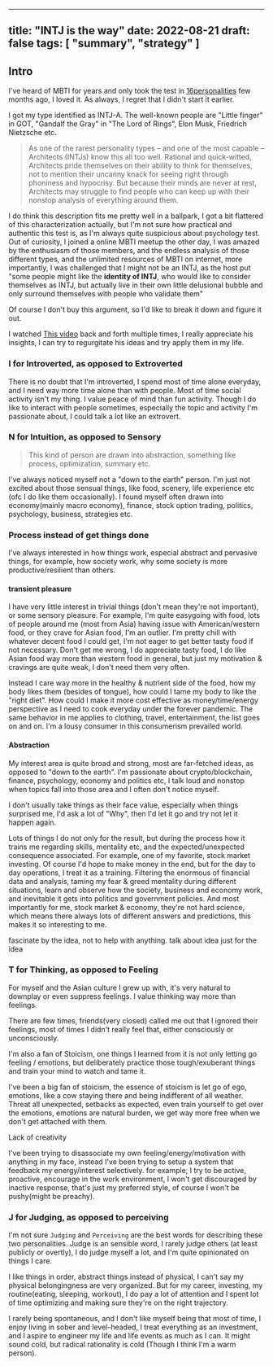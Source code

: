 
---
title: "INTJ is the way"
date: 2022-08-21
draft: false
tags: [ "summary", "strategy" ]
---


## Intro 

I've heard of MBTI for years and only took the test in [16personalities](https://www.16personalities.com/) few months ago, I loved it. As always, I regret that I didn't start it earlier. 

I got my type identified as INTJ-A. The well-known people are "Little finger" in GOT, "Gandalf the Gray" in "The Lord of Rings", Elon Musk, Friedrich Nietzsche etc. 

> As one of the rarest personality types – and one of the most capable – Architects (INTJs) know this all too well. Rational and quick-witted, Architects pride themselves on their ability to think for themselves, not to mention their uncanny knack for seeing right through phoniness and hypocrisy. But because their minds are never at rest, Architects may struggle to find people who can keep up with their nonstop analysis of everything around them.

I do think this description fits me pretty well in a ballpark, I got a bit flattered of this characterization actually, but I'm not sure how practical and authentic this test is, as I'm always quite suspicious about psychology test. Out of curiosity, I joined a online MBTI meetup the other day, I was amazed by the enthusiasm of those members, and the endless analysis of those different types, and the unlimited resources of MBTI on internet, more importantly, I was challenged that I might not be an INTJ, as the host put "some people might like the **identity of INTJ**, who would like to consider themselves as INTJ, but actually live in their own little delusional bubble and only surround themselves with people who validate them"  

Of course I don't buy this argument, so I'd like to break it down and figure it out. 

I watched [This video](https://www.youtube.com/watch?v=mKKzX-D2-GM) back and forth multiple times, I really appreciate his insights, I can try to regurgitate his ideas and try apply them in my life. 


### I for Introverted, as opposed to Extroverted  

There is no doubt that I'm introverted, I spend most of time alone everyday, and I need way more time alone than with people. Most of time social activity isn't my thing. I value peace of mind than fun activity. Though I do like to interact with people sometimes, especially the topic and activity I'm passionate about, I could talk a lot like an extrovert. 

### N for Intuition, as opposed to Sensory   

> This kind of person are drawn into abstraction, something like process, optimization, summary etc.  

I've always noticed myself not a "down to the earth" person. I'm just not excited about those sensual things, like food, scenery, life experience etc (ofc I do like them occasionally). I found myself often drawn into economy(mainly macro economy), finance, stock option trading, politics, psychology, business, strategies etc.   


### Process instead of get things done 

I've always interested in how things work, especial abstract and pervasive things, for example, how society work, why some society is more productive/resilient than others. 

#### transient pleasure

I have very little interest in trivial things (don't mean they're not important), or some sensory pleasure. For example, I'm quite easygoing with food, lots of people around me (most from Asia) having issue with American/western food, or they crave for Asian food, I'm an outlier. I'm pretty chill with whatever decent food I could get, I'm not eager to get better tasty food if not necessary.
Don't get me wrong, I do appreciate tasty food, I do like Asian food way more than western food in general, but just my motivation & cravings are quite weak, I don't need them very often.  

Instead I care way more in the healthy & nutrient side of the food, how my body likes them (besides of tongue), how could I tame my body to like the "right diet".  How could I make it more cost effective as money/time/energy perspective as I need to cook everyday under the forever pandemic. The same behavior in me applies to clothing, travel, entertainment, the list goes on and on. I'm a lousy consumer in this consumerism prevailed world.     


#### Abstraction 

My interest area is quite broad and strong, most are far-fetched ideas, as opposed to "down to the earth". I'm passionate about crypto/blockchain, finance, psychology, economy and politics etc, I talk loud and nonstop when topics fall into those area and I often don't notice myself.

I don't usually take things as their face value, especially when things surprised me, I'd ask a lot of "Why", then I'd let it go and try not let it happen again. 

Lots of things I do not only for the result, but during the process how it trains me regarding skills, mentality etc, and the expected/unexpected consequence associated. For example, one of my favorite, stock market investing. Of course I'd hope to make money in the end, but for the day to day operations, I treat it as a training. Filtering the enormous of financial data and analysis, taming my fear & greed mentality during different situations, learn and observe how the society, business and economy work, and inevitable it gets into politics and government policies. And most importantly for me, stock market & economy, they're not hard science, which means there always lots of different answers and predictions, this makes it so interesting to me.   

fascinate by the idea, not to help with anything. 
talk about idea just for the idea

### T for Thinking, as opposed to Feeling  

For myself and the Asian culture I grew up with, it's very natural to downplay or even suppress feelings. I value thinking way more than feelings.  

There are few times, friends(very closed) called me out that I ignored their feelings, most of times I didn't really feel that, either consciously or unconsciously.

I'm also a fan of Stoicism, one things I learned from it is not only letting go feeling / emotions, but deliberately practice those tough/exuberant things and train your mind to watch and tame it.  

I've been a big fan of stoicism, the essence of stoicism is let go of ego, emotions, like a cow staying there and being indifferent of all weather. Threat all unexpected, setbacks as expected, even train yourself to get over the emotions, emotions are natural burden, we get way more free when we don't get attached with them.   


Lack of creativity 


I've been trying to disassociate my own feeling/energy/motivation with anything in my face, instead I've been trying to setup a system that feedback my energy/interest selectively. 
for example, I try to be active, proactive, encourage in the work environment, I won't get discouraged by inactive response, that's just my preferred style, of course I won't be pushy(might be preachy). 


### J for Judging, as opposed to perceiving   

I'm not sure `Judging` and `Perceiving` are the best words for describing these two personalities. Judge is an sensible word, I rarely judge others (at least publicly or overtly), I do judge myself a lot, and I'm quite opinionated on things I care. 

I like things in order, abstract things instead of physical, I can't say my physical belongingness are very organized. But for my career, investing, my routine(eating, sleeping, workout), I do pay a lot of attention and I spent lot of time optimizing and making sure they're on the right trajectory.    

I rarely being spontaneous, and I don't like myself being that most of time, I enjoy living in sober and level-headed, I treat everything as an investment, and I aspire to engineer my life and life events as much as I can. It might sound cold, but radical rationality is cold (Though I think I'm a warm person). 



